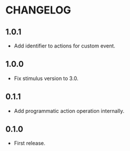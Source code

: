 # CHANGELOG

## 1.0.1

* Add identifier to actions for custom event.

## 1.0.0

* Fix stimulus version to 3.0.

## 0.1.1

* Add programmatic action operation internally.

## 0.1.0

* First release.
